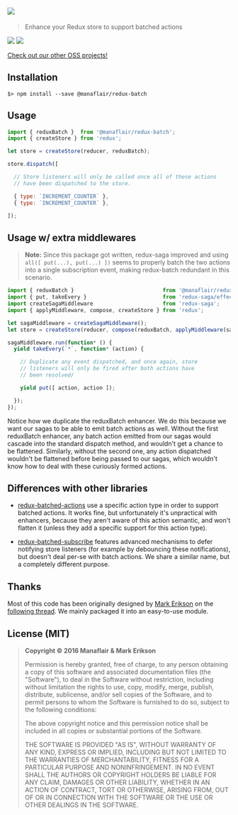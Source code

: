# [![](/logo.png?raw=true)](https://github.com/manaflair/redux-batch)

> Enhance your Redux store to support batched actions

[![](https://img.shields.io/npm/v/@manaflair/redux-batch.svg)]() [![](https://img.shields.io/npm/l/@manaflair/redux-batch.svg)]()

[Check out our other OSS projects!](https://manaflair.github.io)

## Installation

```
$> npm install --save @manaflair/redux-batch
```

## Usage

```js
import { reduxBatch }  from '@manaflair/redux-batch';
import { createStore } from 'redux';

let store = createStore(reducer, reduxBatch);

store.dispatch([

  // Store listeners will only be called once all of these actions
  // have been dispatched to the store.

  { type: `INCREMENT_COUNTER` },
  { type: `INCREMENT_COUNTER` },

]);
```

## Usage w/ extra middlewares

> **Note:** Since this package got written, redux-saga improved and using `all([ put(...), put(...) ])` seems to properly batch the two actions into a single subscription event, making redux-batch redundant in this scenario.

```js
import { reduxBatch }                            from '@manaflair/redux-batch';
import { put, takeEvery }                        from 'redux-saga/effects';
import createSagaMiddleware                      from 'redux-saga';
import { applyMiddleware, compose, createStore } from 'redux';

let sagaMiddleware = createSagaMiddleware();
let store = createStore(reducer, compose(reduxBatch, applyMiddleware(sagaMiddleware), reduxBatch));

sagaMiddleware.run(function* () {
  yield takeEvery(`*`, function* (action) {

    // Duplicate any event dispatched, and once again, store
    // listeners will only be fired after both actions have
    // been resolved/

    yield put([ action, action ]);

  });
});
```

Notice how we duplicate the reduxBatch enhancer. We do this because we want our sagas to be able to emit batch actions as well. Without the first reduxBatch enhancer, any batch action emitted from our sagas would cascade into the standard dispatch method, and wouldn't get a chance to be flattened. Similarly, without the second one, any action dispatched wouldn't be flattened before being passed to our sagas, which wouldn't know how to deal with these curiously formed actions.

## Differences with other libraries

- [redux-batched-actions](https://github.com/tshelburne/redux-batched-actions) use a specific action type in order to support batched actions. It works fine, but unfortunately it's unpractical with enhancers, because they aren't aware of this action semantic, and won't flatten it (unless they add a specific support for this action type).

- [redux-batched-subscribe](https://github.com/tappleby/redux-batched-subscribe) features advanced mechanisms to defer notifying store listeners (for example by debouncing these notifications), but doesn't deal per-se with batch actions. We share a similar name, but a completely different purpose.

## Thanks

Most of this code has been originally designed by [Mark Erikson](https://github.com/markerikson) on the [following thread](https://github.com/reactjs/redux/pull/1813#issuecomment-227623481). We mainly packaged it into an easy-to-use module.

## License (MIT)

> **Copyright © 2016 Manaflair & Mark Erikson**
>
> Permission is hereby granted, free of charge, to any person obtaining a copy of this software and associated documentation files (the "Software"), to deal in the Software without restriction, including without limitation the rights to use, copy, modify, merge, publish, distribute, sublicense, and/or sell copies of the Software, and to permit persons to whom the Software is furnished to do so, subject to the following conditions:
>
> The above copyright notice and this permission notice shall be included in all copies or substantial portions of the Software.
>
> THE SOFTWARE IS PROVIDED "AS IS", WITHOUT WARRANTY OF ANY KIND, EXPRESS OR IMPLIED, INCLUDING BUT NOT LIMITED TO THE WARRANTIES OF MERCHANTABILITY, FITNESS FOR A PARTICULAR PURPOSE AND NONINFRINGEMENT. IN NO EVENT SHALL THE AUTHORS OR COPYRIGHT HOLDERS BE LIABLE FOR ANY CLAIM, DAMAGES OR OTHER LIABILITY, WHETHER IN AN ACTION OF CONTRACT, TORT OR OTHERWISE, ARISING FROM, OUT OF OR IN CONNECTION WITH THE SOFTWARE OR THE USE OR OTHER DEALINGS IN THE SOFTWARE.

